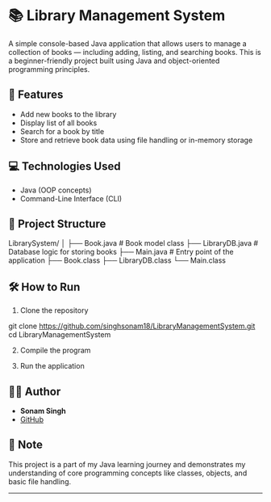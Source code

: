 # 📚 Library Management System

A simple console-based Java application that allows users to manage a collection of books — including adding, listing, and searching books. This is a beginner-friendly project built using Java and object-oriented programming principles.

## 🚀 Features

- Add new books to the library
- Display list of all books
- Search for a book by title
- Store and retrieve book data using file handling or in-memory storage

## 💻 Technologies Used

- Java (OOP concepts)
- Command-Line Interface (CLI)

## 📁 Project Structure


LibrarySystem/
│
├── Book.java # Book model class
├── LibraryDB.java # Database logic for storing books
├── Main.java # Entry point of the application
├── Book.class
├── LibraryDB.class
└── Main.class



## 🛠️ How to Run

1. Clone the repository  

git clone https://github.com/singhsonam18/LibraryManagementSystem.git
cd LibraryManagementSystem

2. Compile the program

3. Run the application  


## 🙋‍♀️ Author

- **Sonam Singh**
- [GitHub](https://github.com/singhsonam18)

## 📌 Note

This project is a part of my Java learning journey and demonstrates my understanding of core programming concepts like classes, objects, and basic file handling.

---



